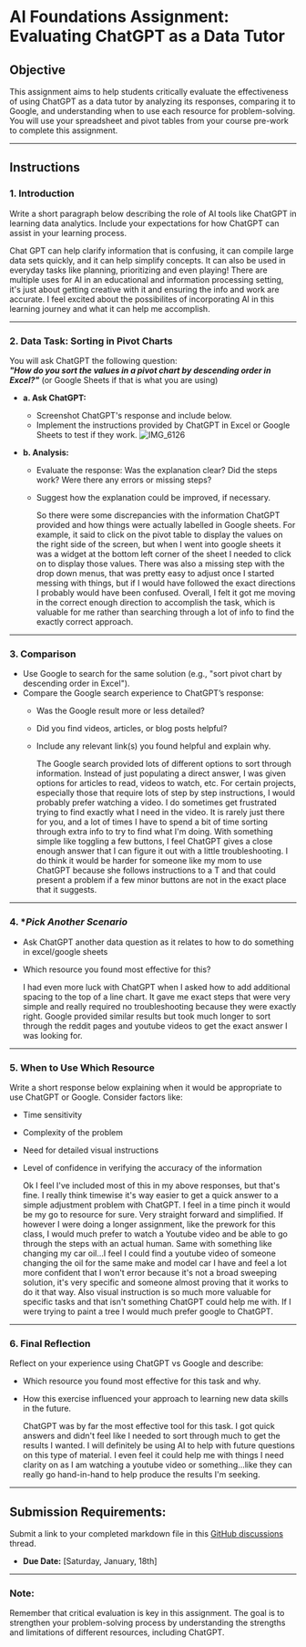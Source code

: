 # **AI Foundations Assignment: Evaluating ChatGPT as a Data Tutor**

## **Objective**  
This assignment aims to help students critically evaluate the effectiveness of using ChatGPT as a data tutor by analyzing its responses, comparing it to Google, and understanding when to use each resource for problem-solving. You will use your spreadsheet and pivot tables from your course pre-work to complete this assignment.  

---

## **Instructions**

### 1. **Introduction**  
Write a short paragraph below describing the role of AI tools like ChatGPT in learning data analytics. Include your expectations for how ChatGPT can assist in your learning process.

Chat GPT can help clarify information that is confusing, it can compile large data sets quickly, and it can help simplify concepts. It can also be used in everyday tasks like planning, prioritizing and even playing! There are multiple uses for AI in an educational and information processing setting, it's just about getting creative with it and ensuring the info and work are accurate. I feel excited about the possibilites of incorporating AI in this learning journey and what it can help me accomplish.

---

### 2. **Data Task: Sorting in Pivot Charts**  

You will ask ChatGPT the following question:  
**_"How do you sort the values in a pivot chart by descending order in Excel?"_** (or Google Sheets if that is what you are using) 

- **a. Ask ChatGPT:**  
  - Screenshot ChatGPT's response and include below. 
  - Implement the instructions provided by ChatGPT in Excel or Google Sheets to test if they work.
 ![IMG_6126](https://github.com/user-attachments/assets/65118f38-c693-498b-bc8c-42fcb167e8c6) 

      

- **b. Analysis:**  
  - Evaluate the response: Was the explanation clear? Did the steps work? Were there any errors or missing steps?  
  - Suggest how the explanation could be improved, if necessary.
 
    So there were some discrepancies with the information ChatGPT provided and how things were actually labelled in Google sheets. For example, it said to click on the pivot table to display the values on the right side of the screen, but when I went into google sheets it was a widget at the bottom left corner of the sheet I needed to click on to display those values. There was also a missing step with the drop down menus, that was pretty easy to adjust once I started messing with things, but if I would have followed the exact directions I probably would have been confused. Overall, I felt it got me moving in the correct enough direction to accomplish the task, which is valuable for me rather than searching through a lot of info to find the exactly correct approach. 

---

### 3. **Comparison**  
- Use Google to search for the same solution (e.g., "sort pivot chart by descending order in Excel").  
- Compare the Google search experience to ChatGPT’s response:  
  - Was the Google result more or less detailed?  
  - Did you find videos, articles, or blog posts helpful?  
  - Include any relevant link(s) you found helpful and explain why.
 
    The Google search provided lots of different options to sort through information. Instead of just populating a direct answer, I was given options for articles to read, videos to watch, etc. For certain projects, especially those that require lots of step by step instructions, I would probably prefer watching a video. I do sometimes get frustrated trying to find exactly what I need in the video. It is rarely just there for you, and a lot of times I have to spend a bit of time sorting through extra info to try to find what I'm doing. With something simple like toggling a few buttons, I feel ChatGPT gives a close enough answer that I can figure it out with a little troubleshooting. I do think it would be harder for someone like my mom to use ChatGPT because she follows instructions to a T and that could present a problem if a few minor buttons are not in the exact place that it suggests. 

---

### 4. **Pick Another Scenario*  
- Ask ChatGPT another data question as it relates to how to do something in excel/google sheets 
- Which resource you found most effective for this?

  I had even more luck with ChatGPT when I asked how to add additional spacing to the top of a line chart. It gave me exact steps that were very simple and really required no troubleshooting because they were exactly right. Google provided similar results but took much longer to sort through the reddit pages and youtube videos to get the exact answer I was looking for. 
---

### 5. **When to Use Which Resource**  
Write a short response below explaining when it would be appropriate to use ChatGPT or Google. Consider factors like:  
- Time sensitivity  
- Complexity of the problem  
- Need for detailed visual instructions  
- Level of confidence in verifying the accuracy of the information

  Ok I feel I've included most of this in my above responses, but that's fine. I really think timewise it's way easier to get a quick answer to a simple adjustment problem with ChatGPT. I feel in a time pinch it would be my go to resource for sure. Very straight forward and simplified. If however I were doing a longer assignment, like the prework for this class, I would much prefer to watch a Youtube video and be able to go through the steps with an actual human. Same with something like changing my car oil...I feel I could find a youtube video of someone changing the oil for the same make and model car I have and feel a lot more confident that I won't error because it's not a broad sweeping solution, it's very specific and someone almost proving that it works to do it that way. Also visual instruction is so much more valuable for specific tasks and that isn't something ChatGPT could help me with. If I were trying to paint a tree I would much prefer google to ChatGPT.   

---

### 6. **Final Reflection**  
Reflect on your experience using ChatGPT vs Google and describe:  
- Which resource you found most effective for this task and why.  
- How this exercise influenced your approach to learning new data skills in the future.

  ChatGPT was by far the most effective tool for this task. I got quick answers and didn't feel like I needed to sort through much to get the results I wanted. I will definitely be using AI to help with future questions on this type of material. I even feel it could help me with things I need clarity on as I am watching a youtube video or something...like they can really go hand-in-hand to help produce the results I'm seeking.  

---

## **Submission Requirements:**  
Submit a link to your completed markdown file in this [GitHub discussions](https://github.com/Tech-Moms/data-analytics-winter-2025/discussions/4) thread.  
- **Due Date:** [Saturday, January, 18th]  

---

### **Note:**  
Remember that critical evaluation is key in this assignment. The goal is to strengthen your problem-solving process by understanding the strengths and limitations of different resources, including ChatGPT.

